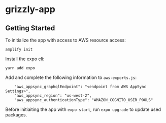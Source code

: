 # grizzly-app

## Getting Started
To initialize the app with access to AWS resource access:
```
amplify init
```

Install the expo cli:
```
yarn add expo
```

Add and complete the following information to `aws-exports.js`:

```
    "aws_appsync_graphqlEndpoint": "<endpoint from AWS AppSync Settings>",
    "aws_appsync_region": "us-west-2",
    "aws_appsync_authenticationType": "AMAZON_COGNITO_USER_POOLS"
```

Before initiaiting the app with `expo start`, run `expo upgrade` to update used packages.